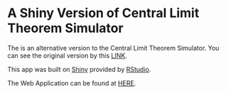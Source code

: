 # A Shiny Version of Central Limit Theorem Simulator

The is an alternative version to the Central Limit Theorem Simulator. You can see the original version by this [LINK](https://github.com/withworksc/PS7002_CLTSim_Py).

This app was built on [Shiny](https://shiny.rstudio.com) provided by [RStudio](https://www.rstudio.com).

The Web Application can be found at [HERE](https://withworksc.shinyapps.io/CLTSim/).
